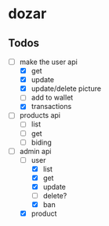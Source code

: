 # dozar

## Todos

-   [ ] make the user api
    -   [x] get
    -   [x] update
    -   [x] update/delete picture
    -   [ ] add to wallet
    -   [x] transactions
-   [ ] products api
    -   [ ] list
    -   [ ] get
    -   [ ] biding
-   [ ] admin api
    -   [ ] user
        -   [x] list
        -   [x] get
        -   [x] update
        -   [ ] delete?
        -   [x] ban
    -   [x] product
